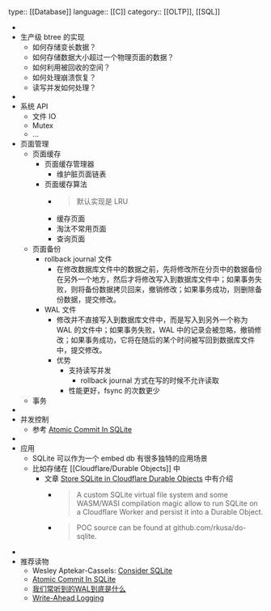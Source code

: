 type:: [[Database]]
language:: [[C]]
category:: [[OLTP]], [[SQL]]

-
- 生产级 btree 的实现
	- 如何存储变长数据？
	- 如何存储数据大小超过一个物理页面的数据？
	- 如何利用被回收的空间？
	- 如何处理崩溃恢复？
	- 读写并发如何处理？
-
- 系统 API
	- 文件 IO
	- Mutex
	- ...
- 页面管理
	- 页面缓存
		- 页面缓存管理器
			- 维护脏页面链表
		- 页面缓存算法
			- > 默认实现是 LRU
			- 缓存页面
			- 淘汰不常用页面
			- 查询页面
	- 页面备份
		- rollback journal 文件
			- 在修改数据库文件中的数据之前，先将修改所在分页中的数据备份在另外一个地方，然后才将修改写入到数据库文件中；如果事务失败，则将备份数据拷贝回来，撤销修改；如果事务成功，则删除备份数据，提交修改。
		- WAL 文件
			- 修改并不直接写入到数据库文件中，而是写入到另外一个称为 WAL 的文件中；如果事务失败，WAL 中的记录会被忽略，撤销修改；如果事务成功，它将在随后的某个时间被写回到数据库文件中，提交修改。
			- 优势
				- 支持读写并发
					- rollback journal 方式在写的时候不允许读取
				- 性能更好，fsync 的次数更少
	- 事务
-
- 并发控制
	- 参考 [Atomic Commit In SQLite](https://sqlite.com/atomiccommit.html)
-
- 应用
	- SQLite 可以作为一个 embed db 有很多独特的应用场景
	- 比如存储在 [[Cloudflare/Durable Objects]] 中
		- 文章 [Store SQLite in Cloudflare Durable Objects](https://ma.rkusa.st/store-sqlite-in-cloudflare-durable-objects) 中有介绍
			- > A custom SQLite virtual file system and some WASM/WASI compilation magic allow to run SQLite on a Cloudflare Worker and persist it into a Durable Object.
			- > POC source can be found at github.com/rkusa/do-sqlite.
-
- 推荐读物
	- Wesley Aptekar-Cassels: [Consider SQLite](https://blog.wesleyac.com/posts/consider-sqlite)
	- [Atomic Commit In SQLite](https://sqlite.com/atomiccommit.html)
	- [我们常听到的WAL到底是什么](https://segmentfault.com/a/1190000022512468)
	- [Write-Ahead Logging](https://sqlite.org/wal.html)